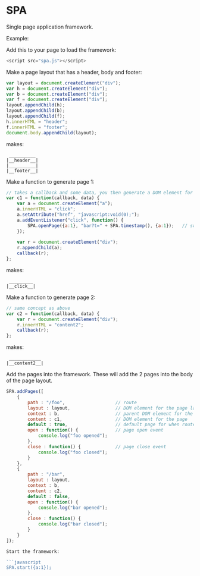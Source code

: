 # SPA

Single page application framework.

Example:

Add this to your page to load the framework:

```javascript
<script src="spa.js"></script>
```

Make a page layout that has a header, body and footer:

```javascript
var layout = document.createElement("div");
var h = document.createElement("div");
var b = document.createElement("div");
var f = document.createElement("div");
layout.appendChild(h);
layout.appendChild(b);
layout.appendChild(f);
h.innerHTML = "header";
f.innerHTML = "footer";
document.body.appendChild(layout);
```

makes:

```
 __________
|__header__|
|__________|
|__footer__|
```

Make a function to generate page 1:

```javascript
// takes a callback and some data, you then generate a DOM element for your page using the data, then use the callback with your page element
var c1 = function(callback, data) {
	var a = document.createElement("a");
	a.innerHTML = "click";
	a.setAttribute("href", "javascript:void(0);");
	a.addEventListener("click", function() {
		SPA.openPage({a:1}, "bar?t=" + SPA.timestamp(), {a:1});   // switch to page 2, use timestamp to generate a new instance of the page even if the page was visited before
	});
	
	var r = document.createElement("div");
	r.appendChild(a);
	callback(r);
};
```

makes:

```
 _________
|__click__|
```

Make a function to generate page 2:

```javascript
// same concept as above
var c2 = function(callback, data) {
	var r = document.createElement("div");
	r.innerHTML = "content2";
	callback(r);
};
```

makes:

```
 ____________
|__content2__|
```

Add the pages into the framework. These will add the 2 pages into the body of the page layout.

```javascript
SPA.addPages([
	{
		path : "/foo",                   // route
		layout : layout,                 // DOM element for the page layout
		context : b,                     // parent DOM element for the page
		content : c1,                    // DOM element for the page
		default : true,                  // default page for when route is not resolved
		open : function() {              // page open event
			console.log("foo opened"); 
		},
		close : function() {             // page close event
			console.log("foo closed");
		}
	},
	{
		path : "/bar",
		layout : layout,
		context : b,
		content : c2,
		default : false,
		open : function() {
			console.log("bar opened");
		},
		close : function() {
			console.log("bar closed");
		}
	}
]);

Start the framework:

```javascript
SPA.start({a:1});
```